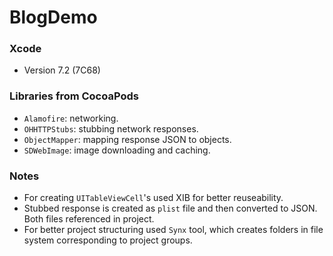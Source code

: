 # BlogDemo

### Xcode

- Version 7.2 (7C68)

### Libraries from CocoaPods

- `Alamofire`: networking.
- `OHHTTPStubs`: stubbing network responses.
- `ObjectMapper`: mapping response JSON to objects.
- `SDWebImage`: image downloading and caching.

### Notes

- For creating `UITableViewCell`'s used XIB for better reuseability.
- Stubbed response is created as `plist` file and then converted to JSON. Both files referenced in project.
- For better project structuring used `Synx` tool, which creates folders in file system corresponding to project groups.
